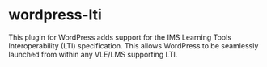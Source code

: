 # wordpress-lti
This plugin for WordPress adds support for the IMS Learning Tools Interoperability (LTI) specification. This allows WordPress to be seamlessly launched from within any VLE/LMS supporting LTI.
